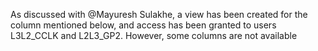 As discussed with @Mayuresh Sulakhe, a view has been created for the column mentioned below, and access has been granted to users L3L2_CCLK and L2L3_GP2. However, some columns are not available